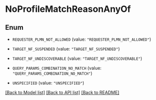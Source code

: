 # NoProfileMatchReasonAnyOf

## Enum


* `REQUESTER_PLMN_NOT_ALLOWED` (value: `"REQUESTER_PLMN_NOT_ALLOWED"`)

* `TARGET_NF_SUSPENDED` (value: `"TARGET_NF_SUSPENDED"`)

* `TARGET_NF_UNDISCOVERABLE` (value: `"TARGET_NF_UNDISCOVERABLE"`)

* `QUERY_PARAMS_COMBINATION_NO_MATCH` (value: `"QUERY_PARAMS_COMBINATION_NO_MATCH"`)

* `UNSPECIFIED` (value: `"UNSPECIFIED"`)


[[Back to Model list]](../README.md#documentation-for-models) [[Back to API list]](../README.md#documentation-for-api-endpoints) [[Back to README]](../README.md)


